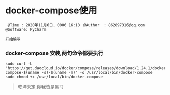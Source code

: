 # docker-compose使用
` @Time : 2020年11月6日, 0006 16:18`
` @Author  : 862897316@qq.com`
` @Software: PyCharm`

```
开始编写
```
### docker-compose 安装,两句命令都要执行
```angular2html
sudo curl -L "https://get.daocloud.io/docker/compose/releases/download/1.24.1/docker-compose-$(uname -s)-$(uname -m)" -o /usr/local/bin/docker-compose
sudo chmod +x /usr/local/bin/docker-compose
```




> 乾坤未定,你我皆是黑马